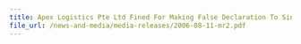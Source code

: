 ```yaml
---
title: Apex Logistics Pte Ltd Fined For Making False Declaration To Singapore Customs On Its Clothing Exports
file_url: /news-and-media/media-releases/2006-08-11-mr2.pdf
---
```

